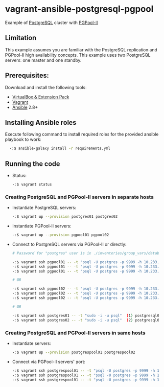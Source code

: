 
# vagrant-ansible-postgresql-pgpool

Example of [PostgreSQL](https://www.postgresql.org/docs/11/high-availability.html) cluster
with [PGPool-II](https://www.pgpool.net/docs/41/en/html/example-cluster.html)

## Limitation
This example assumes you are familiar with the PostgreSQL replication and PGPool-II high availability concepts.
This example uses two PostgreSQL servers: one master and one standby.

## Prerequisites:

Download and install the following tools:

- [VirtualBox & Extension Pack](https://www.virtualbox.org/wiki/Downloads)
- [Vagrant](https://www.vagrantup.com/downloads.html)
- [Ansible](https://docs.ansible.com/ansible/latest/installation_guide/intro_installation.html) 2.8+

## Installing Ansible roles

Execute following command to install required roles for the provided ansible playbook to work:

```bash
  -:$ ansible-galaxy install -r requirements.yml
```

## Running the code

- Status:
  ```bash
  -:$ vagrant status
  ```

### Creating PostgreSQL and PGPool-II servers in separate hosts

- Instantiate PostgreSQL servers:
   ```bash
   -:$ vagrant up --provision postgres01 postgres02
   ```

- Instantiate PGPool-II servers:
   ```bash
   -:$ vagrant up --provision pgpool01 pgpool02
   ```

- Connect to PostgreSQL servers via PGPool-II or directly:
   ```bash
  # Password for "postgres" user is in ./inventories/group_vars/databases.yml file

   -:$ vagrant ssh pgpool01 -- -t "psql -U postgres -p 9999 -h 10.233.89.43"  (1) pgpool01
   -:$ vagrant ssh pgpool01 -- -t "psql -U postgres -p 9999 -h 10.233.89.47"  (2) pgpool02
   -:$ vagrant ssh pgpool01 -- -t "psql -U postgres -p 9999 -h 10.233.89.211" (3) delegate_ip

  # OR

   -:$ vagrant ssh pgpool02 -- -t "psql -U postgres -p 9999 -h 10.233.89.43"  (1) pgpool01
   -:$ vagrant ssh pgpool02 -- -t "psql -U postgres -p 9999 -h 10.233.89.47"  (2) pgpool02
   -:$ vagrant ssh pgpool02 -- -t "psql -U postgres -p 9999 -h 10.233.89.211" (3) delegate_ip

  # OR

   -:$ vagrant ssh postgres01 -- -t "sudo -i -u psql"  (1) postgresql01
   -:$ vagrant ssh postgres02 -- -t "sudo -i -u psql"  (2) postgresql02
   ```

### Creating PostgreSQL and PGPool-II servers in same hosts

- Instantiate servers:
   ```bash
   -:$ vagrant up --provision postgrespool01 postgrespool02
   ```

- Connect via PGPool-II servers' port:
   ```bash
   -:$ vagrant ssh postgrespool01 -- -t "psql -U postgres -p 9999 -h 10.233.89.3"   (1) pgpool in postgrespool01
   -:$ vagrant ssh postgrespool01 -- -t "psql -U postgres -p 9999 -h 10.233.89.5"   (2) pgpool in postgrespool02
   -:$ vagrant ssh postgrespool01 -- -t "psql -U postgres -p 9999 -h 10.233.89.209" (3) pgpool via delegate_ip
   ```
